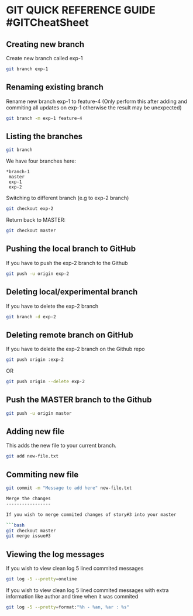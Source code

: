 

GIT QUICK REFERENCE GUIDE #GITCheatSheet
===========================================

Creating new branch
-------------------

Create new branch called exp-1

```bash
git branch exp-1
```

Renaming existing branch
------------------------

Rename new branch exp-1 to feature-4 (Only perform this after adding and commiting all updates on exp-1 otherwise the result may be unexpected)

```bash
git branch -m exp-1 feature-4
```


Listing the branches
--------------------

```bash
git branch
```

We have four branches here:

```console
*branch-1
 master
 exp-1
 exp-2
```

Switching to different branch (e.g to exp-2 branch)

```bash
git checkout exp-2
```

Return back to MASTER:

```bash
git checkout master
```

Pushing the local branch to GitHub
----------------------------------

If you have to push the exp-2 branch to the Github

```bash
git push -u origin exp-2
```

Deleting local/experimental branch
----------------------------------

If you have to delete the exp-2 branch

```bash
git branch -d exp-2
```

Deleting remote branch on GitHub
--------------------------------

If you have to delete the exp-2 branch on the Github repo

```bash
git push origin :exp-2
```

OR

```bash
git push origin --delete exp-2
```


Push the MASTER branch to the Github
------------------------------------

```bash
git push -u origin master
```

Adding new file
---------------

This adds the new file to your current branch.

```bash
git add new-file.txt
```

Commiting new file
------------------

```bash
git commit -m "Message to add here" new-file.txt

Merge the changes
-----------------

If you wish to merge commited changes of story#3 into your master

```bash
git checkout master
git merge issue#3
```

Viewing the log messages
------------------------

If you wish to view clean log 5 lined commited messages

```bash
git log -5 --pretty=oneline
```

If you wish to view clean log 5 lined commited messages with extra information like author and time when it was commited

```bash
git log -5 --pretty=format:"%h - %an, %ar : %s"
```
